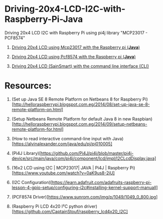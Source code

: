 # Driving-20x4-LCD-I2C-with-Raspberry-Pi-Java
Driving 20x4 LCD I2C with Raspberry Pi using pi4j library "MCP23017 - PCF8574"

1. [Driving 20x4 LCD using Mcp23017 with the Raspberry pi (**Java**)](https://github.com/Karem-Elzftawy/Driving-20x4-LCD-I2C-with-Raspberry-Pi-Java/tree/master/LCD_Test)

2. [Driving 20x4 LCD using Pcf8574 with the Raspberry pi (**Java**)](https://github.com/Karem-Elzftawy/Driving-20x4-LCD-I2C-with-Raspberry-Pi-Java/tree/master/Sainsmart_LCD)

3. [Driving 20x4 LCD (SainSmart) with the command line interface (CLI)](https://github.com/Karem-Elzftawy/Driving-20x4-LCD-I2C-with-Raspberry-Pi-Java/tree/master/LCD_With_CLI)


# Resources:

1. (Set up Java SE 8 Remote Platform on Netbeans 8 for Raspberry Pi)[http://helloraspberrypi.blogspot.com.eg/2014/08/set-up-java-se-8-remote-platform-on.html]

2. (Setup Netbeans Remote Platform for default Java 8 in new Raspbian)[http://helloraspberrypi.blogspot.com.eg/2014/09/setup-netbeans-remote-platform-for.html]

3. (How to read interactive command-line input with Java) [https://alvinalexander.com/java/edu/pj/pj010005]

4. (Pi4J Library)[https://github.com/Pi4J/pi4j/blob/master/pi4j-device/src/main/java/com/pi4j/component/lcd/impl/I2CLcdDisplay.java]

5. (16x2 LCD using I2C | MCP23017| JAVA | Pi4J | Raspberry Pi)[https://www.youtube.com/watch?v=0aK9us8-2iU]

6. (I2C Configuration)[https://learn.adafruit.com/adafruits-raspberry-pi-lesson-4-gpio-setup/configuring-i2c#installing-kernel-support-manuall]

7. (PCF8574 Driver)[https://www.sunrom.com/img/p/1049/1049_0_800.jpg]

8. (Raspberry Pi LCD 4x20 I²C python driver)[https://github.com/CaptainStouf/raspberry_lcd4x20_I2C]
